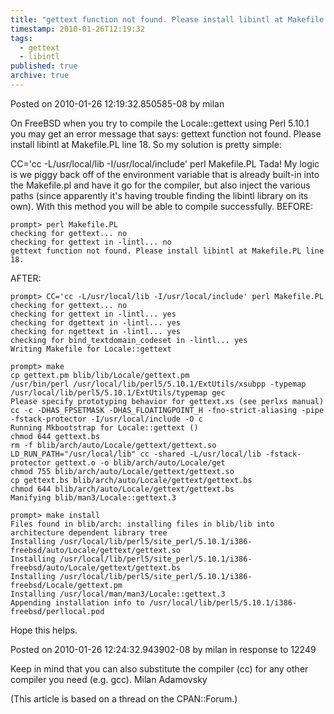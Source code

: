 ```yaml
---
title: "gettext function not found. Please install libintl at Makefile.PL"
timestamp: 2010-01-26T12:19:32
tags:
  - gettext
  - libintl
published: true
archive: true
---
```




Posted on 2010-01-26 12:19:32.850585-08 by milan

On FreeBSD when you try to compile the Locale::gettext using Perl 5.10.1 you may get an error message that says: gettext function not found.
Please install libintl at Makefile.PL line 18. So my solution is pretty simple:

CC='cc -L/usr/local/lib -I/usr/local/include' perl Makefile.PL
Tada! My logic is we piggy back off of the environment variable that is already built-in into the Makefile.pl and have it go for the compiler,
but also inject the various paths (since apparently it's having trouble finding the libintl library on its own). With this method you will be able to compile successfully. BEFORE:

```
prompt> perl Makefile.PL
checking for gettext... no
checking for gettext in -lintl... no
gettext function not found. Please install libintl at Makefile.PL line 18.
```


AFTER:

```
prompt> CC='cc -L/usr/local/lib -I/usr/local/include' perl Makefile.PL
checking for gettext... no
checking for gettext in -lintl... yes
checking for dgettext in -lintl... yes
checking for ngettext in -lintl... yes
checking for bind_textdomain_codeset in -lintl... yes
Writing Makefile for Locale::gettext

prompt> make
cp gettext.pm blib/lib/Locale/gettext.pm
/usr/bin/perl /usr/local/lib/perl5/5.10.1/ExtUtils/xsubpp -typemap /usr/local/lib/perl5/5.10.1/ExtUtils/typemap gec
Please specify prototyping behavior for gettext.xs (see perlxs manual)
cc -c -DHAS_FPSETMASK -DHAS_FLOATINGPOINT_H -fno-strict-aliasing -pipe -fstack-protector -I/usr/local/include -O c
Running Mkbootstrap for Locale::gettext ()
chmod 644 gettext.bs
rm -f blib/arch/auto/Locale/gettext/gettext.so
LD_RUN_PATH="/usr/local/lib" cc -shared -L/usr/local/lib -fstack-protector gettext.o -o blib/arch/auto/Locale/get
chmod 755 blib/arch/auto/Locale/gettext/gettext.so
cp gettext.bs blib/arch/auto/Locale/gettext/gettext.bs
chmod 644 blib/arch/auto/Locale/gettext/gettext.bs
Manifying blib/man3/Locale::gettext.3

prompt> make install
Files found in blib/arch: installing files in blib/lib into architecture dependent library tree
Installing /usr/local/lib/perl5/site_perl/5.10.1/i386-freebsd/auto/Locale/gettext/gettext.so
Installing /usr/local/lib/perl5/site_perl/5.10.1/i386-freebsd/auto/Locale/gettext/gettext.bs
Installing /usr/local/lib/perl5/site_perl/5.10.1/i386-freebsd/Locale/gettext.pm
Installing /usr/local/man/man3/Locale::gettext.3
Appending installation info to /usr/local/lib/perl5/5.10.1/i386-freebsd/perllocal.pod
```

Hope this helps.

Posted on 2010-01-26 12:24:32.943902-08 by milan in response to 12249

Keep in mind that you can also substitute the compiler (cc) for any other compiler you need (e.g. gcc). Milan Adamovsky

(This article is based on a thread on the CPAN::Forum.)
<!-- from http://cpanforum.com/threads/11249 -->


